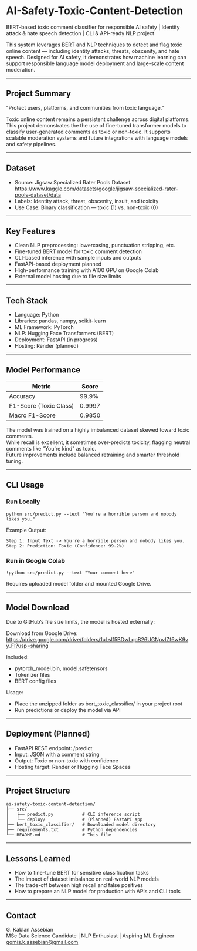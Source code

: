 
# AI-Safety-Toxic-Content-Detection  
BERT-based toxic comment classifier for responsible AI safety | Identity attack & hate speech detection | CLI & API-ready NLP project

This system leverages BERT and NLP techniques to detect and flag toxic online content — including identity attacks, threats, obscenity, and hate speech. Designed for AI safety, it demonstrates how machine learning can support responsible language model deployment and large-scale content moderation.

---

## Project Summary  
"Protect users, platforms, and communities from toxic language."

Toxic online content remains a persistent challenge across digital platforms. This project demonstrates the the use of fine-tuned transformer models to classify user-generated comments as toxic or non-toxic. It supports scalable moderation systems and future integrations with language models and safety pipelines.

---

## Dataset

- Source: Jigsaw Specialized Rater Pools Dataset  
  https://www.kaggle.com/datasets/google/jigsaw-specialized-rater-pools-dataset/data
- Labels: Identity attack, threat, obscenity, insult, and toxicity
- Use Case: Binary classification — toxic (1) vs. non-toxic (0)

---

## Key Features

- Clean NLP preprocessing: lowercasing, punctuation stripping, etc.
- Fine-tuned BERT model for toxic comment detection
- CLI-based inference with sample inputs and outputs
- FastAPI-based deployment planned
- High-performance training with A100 GPU on Google Colab
- External model hosting due to file size limits

---

## Tech Stack

- Language: Python  
- Libraries: pandas, numpy, scikit-learn  
- ML Framework: PyTorch  
- NLP: Hugging Face Transformers (BERT)  
- Deployment: FastAPI (in progress)  
- Hosting: Render (planned)

---

## Model Performance

| Metric                 | Score     |
|------------------------|-----------|
| Accuracy               | 99.9%     |
| F1-Score (Toxic Class) | 0.9997    |
| Macro F1-Score         | 0.9850    |

The model was trained on a highly imbalanced dataset skewed toward toxic comments.  
While recall is excellent, it sometimes over-predicts toxicity, flagging neutral comments like "You're kind" as toxic.  
Future improvements include balanced retraining and smarter threshold tuning.

---

## CLI Usage

### Run Locally
```
python src/predict.py --text "You're a horrible person and nobody likes you."
```

Example Output:
```
Step 1: Input Text -> You're a horrible person and nobody likes you.
Step 2: Prediction: Toxic (Confidence: 99.2%)
```

### Run in Google Colab
```
!python src/predict.py --text "Your comment here"
```

Requires uploaded model folder and mounted Google Drive.

---

## Model Download

Due to GitHub’s file size limits, the model is hosted externally:

Download from Google Drive:  
https://drive.google.com/drive/folders/1uLslf5BDwLqoB26UGNpvIZf6wK9vy_Fl?usp=sharing

Included:
- pytorch_model.bin, model.safetensors  
- Tokenizer files  
- BERT config files

Usage:
- Place the unzipped folder as bert_toxic_classifier/ in your project root
- Run predictions or deploy the model via API

---

## Deployment (Planned)

- FastAPI REST endpoint: /predict  
- Input: JSON with a comment string  
- Output: Toxic or non-toxic with confidence  
- Hosting target: Render or Hugging Face Spaces

---

## Project Structure

```
ai-safety-toxic-content-detection/
├── src/
│   ├── predict.py           # CLI inference script
│   └── deploy/              # (Planned) FastAPI app
├── bert_toxic_classifier/   # Downloaded model directory
├── requirements.txt         # Python dependencies
└── README.md                # This file
```

---

## Lessons Learned

- How to fine-tune BERT for sensitive classification tasks
- The impact of dataset imbalance on real-world NLP models
- The trade-off between high recall and false positives
- How to prepare an NLP model for production with APIs and CLI tools

---

## Contact

G. Kablan Assebian  
MSc Data Science Candidate | NLP Enthusiast | Aspiring ML Engineer  
gomis.k.assebian@gmail.com

